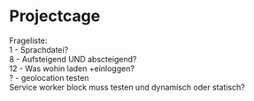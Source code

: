 # Projectcage

Frageliste:<br>
1 - Sprachdatei? <br>
8 - Aufsteigend UND abscteigend? <br>
12 - Was wohin laden +einloggen? <br>
? - geolocation testen <br>
Service worker block muss testen und dynamisch oder statisch? <br>
